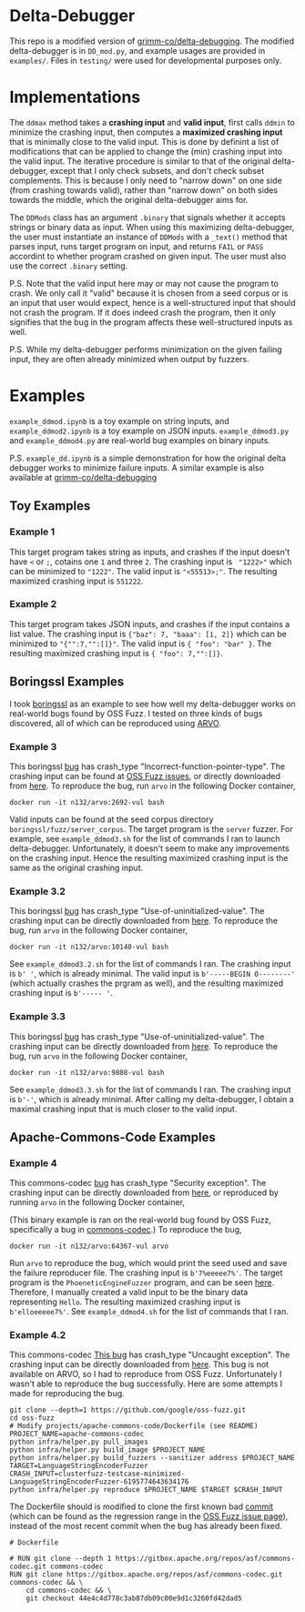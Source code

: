 # Delta-Debugger

This repo is a modified version of [grimm-co/delta-debugging](https://github.com/grimm-co/delta-debugging/tree/master). The modified delta-debugger is in `DD_mod.py`, and example usages are provided in `examples/`. Files in `testing/` were used for developmental purposes only. 

# Implementations

The `ddmax` method takes a **crashing input** and **valid input**, first calls `ddmin` to minimize the crashing input, then computes a **maximized crashing input** that is minimally close to the valid input. This is done by definint a list of modifications that can be applied to change the (min) crashing input into the valid input. The iterative procedure is similar to that of the original delta-debugger, except that I only check subsets, and don't check subset complements. This is because I only need to "narrow down" on one side (from crashing towards valid), rather than "narrow down" on both sides towards the middle, which the original delta-debugger aims for. 

The `DDMods` class has an argument `.binary` that signals whether it accepts strings or binary data as input. When using this maximizing delta-debugger, the user must instantiate an instance of `DDMods` with a `_text()` method that parses input, runs target program on input, and returns `FAIL` or `PASS` accordint to whether program crashed on given input. The user must also use the correct `.binary` setting. 

P.S. Note that the valid input here may or may not cause the program to crash. We only call it "valid" because it is chosen from a seed corpus or is an input that user would expect, hence is a well-structured input that should not crash the program. If it does indeed crash the program, then it only signifies that the bug in the program affects these well-structured inputs as well. 

P.S. While my delta-debugger performs minimization on the given failing input, they are often already minimized when output by fuzzers. 

# Examples

`example_ddmod.ipynb` is a toy example on string inputs, and `example_ddmod2.ipynb` is a toy example on JSON inputs. `example_ddmod3.py` and `example_ddmod4.py` are real-world bug examples on binary inputs. 

P.S. `example_dd.ipynb` is a simple demonstration for how the original delta debugger works to minimize failure inputs. A similar example is also available at [grimm-co/delta-debugging](https://github.com/grimm-co/delta-debugging/blob/master/scripts/dd-algorithm-example.py)

## Toy Examples

### Example 1

This target program takes string as inputs, and crashes if the input doesn't have `<` or `;`, cotains one `1` and three `2`.  The crashing input is ` "1222>"` which can be minimized to `"1222"`. The valid input is `"<55513>;"`. The resulting maximized crashing input is `551222`. 

### Example 2

This target program takes JSON inputs, and crashes if the input contains a list value. The crashing input is `{"baz": 7, "baaa": [1, 2]}` which can be minimized to `"{"":7,"":[]}"`. The valid input is `{ "foo": "bar" }`. The resulting maximized crashing input is `{ "foo": 7,"":[]}`. 

## Boringssl Examples

I took [boringssl](https://github.com/google/boringssl/tree) as an example to see how well my delta-debugger works on real-world bugs found by OSS Fuzz. I tested on three kinds of bugs discovered, all of which can be reproduced using [ARVO](https://github.com/n132/ARVO-Meta/tree/main/).

### Example 3

This boringssl [bug](https://github.com/n132/ARVO-Meta/blob/main/meta/2692.json) has crash_type "Incorrect-function-pointer-type". The crashing input can be found at [OSS Fuzz issues](https://issues.oss-fuzz.com/issues/42488781), or directly downloaded from [here](https://oss-fuzz.com/download?testcase_id=6195774643634176). To reproduce the bug, run `arvo` in the following Docker container, 

```
docker run -it n132/arvo:2692-vul bash
```

Valid inputs can be found at the seed corpus directory `boringssl/fuzz/server_corpus`. The target program is the `server` fuzzer. For example, see `example_ddmod3.sh` for the list of commands I ran to launch delta-debugger. Unfortunately, it doesn't seem to make any improvements on the crashing input. Hence the resulting maximized crashing input is the same as the original crashing input. 

### Example 3.2

This boringssl [bug](https://github.com/n132/ARVO-Meta/blob/main/meta/10140.json) has crash_type "Use-of-uninitialized-value". The crashing input can be directly downloaded from [here](https://oss-fuzz.com/download?testcase_id=5632355033677824). To reproduce the bug, run `arvo` in the following Docker container, 

```
docker run -it n132/arvo:10140-vul bash
```

See `example_ddmod3.2.sh` for the list of commands I ran.
The crashing input is `b' '`, which is already minimal. The valid input is `b'-----BEGIN O--------'` (which actually crashes the prgram as well), and the resulting maximized crashing input is `b'----- '`. 


### Example 3.3

This boringssl [bug](https://github.com/n132/ARVO-Meta/blob/main/meta/9808.json) has crash_type "Use-of-uninitialized-value". The crashing input can be directly downloaded from [here](https://oss-fuzz.com/download?testcase_id=5807097051611136). To reproduce the bug, run `arvo` in the following Docker container, 

```
docker run -it n132/arvo:9808-vul bash
```

See `example_ddmod3.3.sh` for the list of commands I ran. The crashing input is `b'-'`, which is already minimal. After calling my delta-debugger, I obtain a maximal crashing input that is much closer to the valid input. 

## Apache-Commons-Code Examples

### Example 4

This commons-codec [bug](https://issues.oss-fuzz.com/issues/42530374) has crash_type "Security exception". The crashing input can be directly downloaded from [here](https://oss-fuzz.com/download?testcase_id=6726368628703232), or reproduced by running `arvo` in the following Docker container, 

(This binary example is ran on the real-world bug found by OSS Fuzz, specifically a bug in [commons-codec](https://github.com/apache/commons-codec/tree/master).)
To reproduce the bug, 

```
docker run -it n132/arvo:64367-vul arvo
```

Run `arvo` to reproduce the bug, which would print the seed used and save the failure reproducer file. The crashing input is `b'7%eeeee7%'`. The target program is the `PhoeneticEngineFuzzer` program, and can be seen [here](https://github.com/google/oss-fuzz/blob/master/projects/apache-commons-codec/PhoneticEngineFuzzer.java). Therefore, I manually created a valid input to be the binary data representing `Hello`. The resulting maximized crashing input is `b'elloeeeee7%'`. See `example_ddmod4.sh` for the list of commands that I ran.

### Example 4.2
This commons-codec [This bug](https://issues.oss-fuzz.com/issues/42530537) has crash_type "Uncaught exception". The crashing input can be directly downloaded from [here](https://oss-fuzz.com/download?testcase_id=6195774643634176). This bug is not available on ARVO, so I had to reproduce from OSS Fuzz. Unfortunately I wasn't able to reproduce the bug successfully. Here are some attempts I made for reproducing the bug. 

```
git clone --depth=1 https://github.com/google/oss-fuzz.git
cd oss-fuzz
# Modify projects/apache-commons-code/Dockerfile (see README)
PROJECT_NAME=apache-commons-codec
python infra/helper.py pull_images
python infra/helper.py build_image $PROJECT_NAME
python infra/helper.py build_fuzzers --sanitizer address $PROJECT_NAME
TARGET=LanguageStringEncoderFuzzer
CRASH_INPUT=clusterfuzz-testcase-minimized-LanguageStringEncoderFuzzer-6195774643634176
python infra/helper.py reproduce $PROJECT_NAME $TARGET $CRASH_INPUT
```

The Dockerfile should is modified to clone the first known bad [commit](https://github.com/apache/commons-codec/commit/44e4c4d778c3ab87db09c00e9d1c3260fd42dad5) (which can be found as the regression range in the [OSS Fuzz issue page](https://issues.oss-fuzz.com/issues/42530537)), instead of the most recent commit when the bug has already been fixed. 

```
# Dockerfile

# RUN git clone --depth 1 https://gitbox.apache.org/repos/asf/commons-codec.git commons-codec 
RUN git clone https://gitbox.apache.org/repos/asf/commons-codec.git commons-codec && \
    cd commons-codec && \
    git checkout 44e4c4d778c3ab87db09c00e9d1c3260fd42dad5

```
